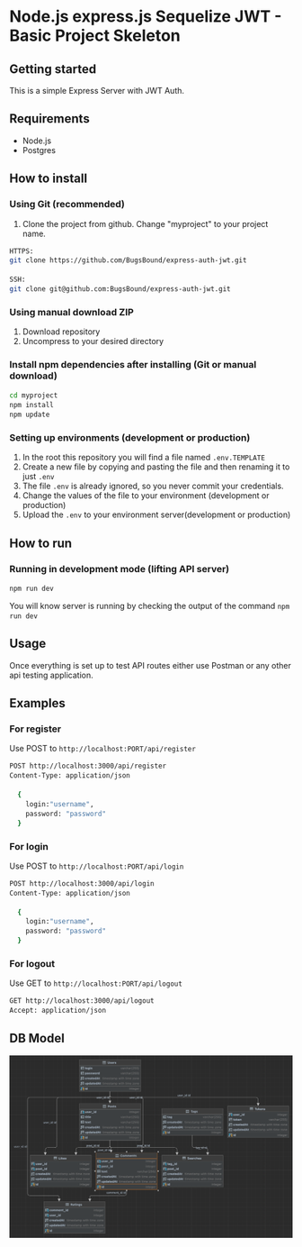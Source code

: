 # Node.js express.js Sequelize JWT - Basic Project Skeleton

## Getting started

This is a simple Express Server with JWT Auth.

## Requirements

*   Node.js
*   Postgres

## How to install

### Using Git (recommended)

1.  Clone the project from github. Change "myproject" to your project name.


```bash
HTTPS:
git clone https://github.com/BugsBound/express-auth-jwt.git

SSH:
git clone git@github.com:BugsBound/express-auth-jwt.git
```

### Using manual download ZIP

1.  Download repository
2.  Uncompress to your desired directory

### Install npm dependencies after installing (Git or manual download)

```bash
cd myproject
npm install
npm update
```

### Setting up environments (development or production)

1.  In the root this repository you will find a file named `.env.TEMPLATE`
2.  Create a new file by copying and pasting the file and then renaming it to just `.env`
3.  The file `.env` is already ignored, so you never commit your credentials.
4.  Change the values of the file to your environment (development or production)
5.  Upload the `.env` to your environment server(development or production)

## How to run

### Running in development mode (lifting API server)

```bash
npm run dev
```

You will know server is running by checking the output of the command `npm run dev`

## Usage

Once everything is set up to test API routes either use Postman or any other api testing application.

## Examples

### For register
Use POST to `http://localhost:PORT/api/register`

```bash
POST http://localhost:3000/api/register
Content-Type: application/json

  {
    login:"username",
    password: "password"
  }
```

### For login
Use POST to `http://localhost:PORT/api/login`

```bash
POST http://localhost:3000/api/login
Content-Type: application/json

  {
    login:"username",
    password: "password"
  }
```

### For logout
Use GET to `http://localhost:PORT/api/logout`


```bash
GET http://localhost:3000/api/logout
Accept: application/json
```

## DB Model

![](https://github.com/BugsBound/express-auth-jwt/blob/master/db/Model.png)
